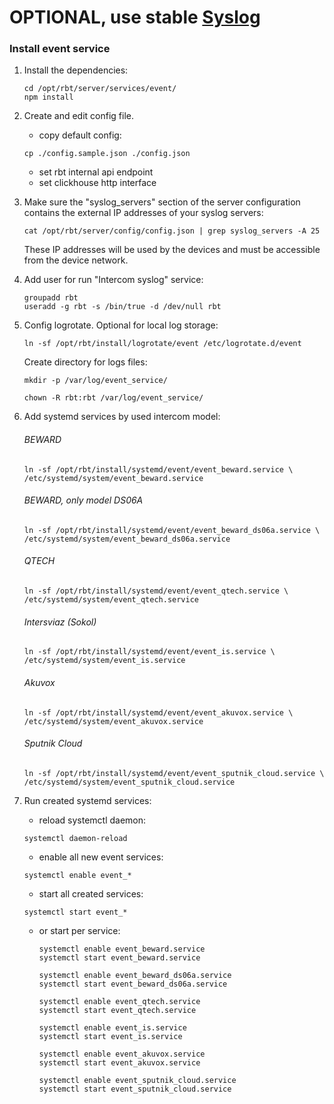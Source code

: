 # OPTIONAL, use stable [Syslog](12.event.md)
### Install event service
1. Install the dependencies:
    ```
    cd /opt/rbt/server/services/event/
    npm install
    ```
2. Create and edit config file.  
   - copy default config:
    ```
    cp ./config.sample.json ./config.json
    ```
   - set rbt internal api endpoint
   - set clickhouse http interface

3. Make sure the "syslog_servers" section of the server configuration
   contains the external IP addresses of your syslog servers:
    ```
    cat /opt/rbt/server/config/config.json | grep syslog_servers -A 25
    ```
   These IP addresses will be used by the devices and must be accessible from the device network.
4. Add user for run "Intercom syslog" service:
    ````
    groupadd rbt
    useradd -g rbt -s /bin/true -d /dev/null rbt
    ````
5. Config logrotate. Optional for local log storage:
    ````
   ln -sf /opt/rbt/install/logrotate/event /etc/logrotate.d/event
   ````
   Create directory for logs files:
   ````
   mkdir -p /var/log/event_service/
   ````
   ````
   chown -R rbt:rbt /var/log/event_service/
   ````
   
6. Add systemd services by used intercom model:
   ###### BEWARD
    ````
   ln -sf /opt/rbt/install/systemd/event/event_beward.service \
   /etc/systemd/system/event_beward.service
    ````

   ###### BEWARD, only model DS06A
    ````
   ln -sf /opt/rbt/install/systemd/event/event_beward_ds06a.service \
   /etc/systemd/system/event_beward_ds06a.service
    ````

   ###### QTECH
    ````
   ln -sf /opt/rbt/install/systemd/event/event_qtech.service \
   /etc/systemd/system/event_qtech.service
    ````

   ###### Intersviaz (Sokol)
    ````
   ln -sf /opt/rbt/install/systemd/event/event_is.service \
   /etc/systemd/system/event_is.service 
    ````

   ###### Akuvox
    ````
   ln -sf /opt/rbt/install/systemd/event/event_akuvox.service \
   /etc/systemd/system/event_akuvox.service
    ````

   ###### Sputnik Cloud
    ````
   ln -sf /opt/rbt/install/systemd/event/event_sputnik_cloud.service \
   /etc/systemd/system/event_sputnik_cloud.service
    ````

7. Run created systemd services:
   - reload systemctl daemon:
   ```
   systemctl daemon-reload
   ```
   
   - enable all new event services:
   ```
   systemctl enable event_*
   ```
   - start all created services:
   ```
   systemctl start event_*
   ```
   
   

   - or start per service:
      ```
      systemctl enable event_beward.service
      systemctl start event_beward.service
      
      systemctl enable event_beward_ds06a.service
      systemctl start event_beward_ds06a.service
      
      systemctl enable event_qtech.service
      systemctl start event_qtech.service
      
      systemctl enable event_is.service
      systemctl start event_is.service
      
      systemctl enable event_akuvox.service
      systemctl start event_akuvox.service
      
      systemctl enable event_sputnik_cloud.service
      systemctl start event_sputnik_cloud.service
      ```